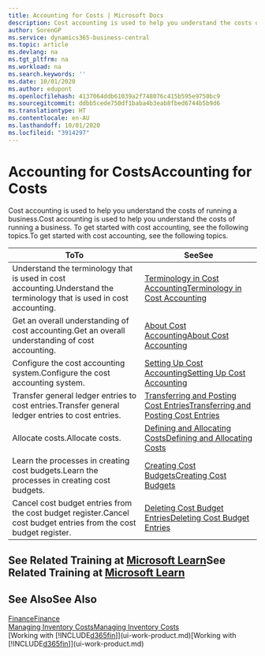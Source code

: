 ```yaml
---
title: Accounting for Costs | Microsoft Docs
description: Cost accounting is used to help you understand the costs of running a business. To get started with cost accounting, see the following topics.
author: SorenGP
ms.service: dynamics365-business-central
ms.topic: article
ms.devlang: na
ms.tgt_pltfrm: na
ms.workload: na
ms.search.keywords: ''
ms.date: 10/01/2020
ms.author: edupont
ms.openlocfilehash: 4137064ddb61039a2f748076c415b595e9750bc9
ms.sourcegitcommit: ddbb5cede750df1baba4b3eab8fbed6744b5b9d6
ms.translationtype: HT
ms.contentlocale: en-AU
ms.lasthandoff: 10/01/2020
ms.locfileid: "3914297"
---
```

# <a name="accounting-for-costs"></a><span data-ttu-id="dbe88-104">Accounting for Costs</span><span class="sxs-lookup"><span data-stu-id="dbe88-104">Accounting for Costs</span></span>
<span data-ttu-id="dbe88-105">Cost accounting is used to help you understand the costs of running a business.</span><span class="sxs-lookup"><span data-stu-id="dbe88-105">Cost accounting is used to help you understand the costs of running a business.</span></span> <span data-ttu-id="dbe88-106">To get started with cost accounting, see the following topics.</span><span class="sxs-lookup"><span data-stu-id="dbe88-106">To get started with cost accounting, see the following topics.</span></span>  

|<span data-ttu-id="dbe88-107">To</span><span class="sxs-lookup"><span data-stu-id="dbe88-107">To</span></span>|<span data-ttu-id="dbe88-108">See</span><span class="sxs-lookup"><span data-stu-id="dbe88-108">See</span></span>|  
|--------|---------|  
|<span data-ttu-id="dbe88-109">Understand the terminology that is used in cost accounting.</span><span class="sxs-lookup"><span data-stu-id="dbe88-109">Understand the terminology that is used in cost accounting.</span></span>|[<span data-ttu-id="dbe88-110">Terminology in Cost Accounting</span><span class="sxs-lookup"><span data-stu-id="dbe88-110">Terminology in Cost Accounting</span></span>](finance-terminology-in-cost-accounting.md)|  
|<span data-ttu-id="dbe88-111">Get an overall understanding of cost accounting.</span><span class="sxs-lookup"><span data-stu-id="dbe88-111">Get an overall understanding of cost accounting.</span></span>|[<span data-ttu-id="dbe88-112">About Cost Accounting</span><span class="sxs-lookup"><span data-stu-id="dbe88-112">About Cost Accounting</span></span>](finance-about-cost-accounting.md)|  
|<span data-ttu-id="dbe88-113">Configure the cost accounting system.</span><span class="sxs-lookup"><span data-stu-id="dbe88-113">Configure the cost accounting system.</span></span>|[<span data-ttu-id="dbe88-114">Setting Up Cost Accounting</span><span class="sxs-lookup"><span data-stu-id="dbe88-114">Setting Up Cost Accounting</span></span>](finance-set-up-cost-accounting.md)|  
|<span data-ttu-id="dbe88-115">Transfer general ledger entries to cost entries.</span><span class="sxs-lookup"><span data-stu-id="dbe88-115">Transfer general ledger entries to cost entries.</span></span>|[<span data-ttu-id="dbe88-116">Transferring and Posting Cost Entries</span><span class="sxs-lookup"><span data-stu-id="dbe88-116">Transferring and Posting Cost Entries</span></span>](finance-transfer-and-post-cost-entries.md)|  
|<span data-ttu-id="dbe88-117">Allocate costs.</span><span class="sxs-lookup"><span data-stu-id="dbe88-117">Allocate costs.</span></span>|[<span data-ttu-id="dbe88-118">Defining and Allocating Costs</span><span class="sxs-lookup"><span data-stu-id="dbe88-118">Defining and Allocating Costs</span></span>](finance-define-and-allocate-costs.md)|  
|<span data-ttu-id="dbe88-119">Learn the processes in creating cost budgets.</span><span class="sxs-lookup"><span data-stu-id="dbe88-119">Learn the processes in creating cost budgets.</span></span>|[<span data-ttu-id="dbe88-120">Creating Cost Budgets</span><span class="sxs-lookup"><span data-stu-id="dbe88-120">Creating Cost Budgets</span></span>](finance-create-cost-budgets.md)|
|<span data-ttu-id="dbe88-121">Cancel cost budget entries from the cost budget register.</span><span class="sxs-lookup"><span data-stu-id="dbe88-121">Cancel cost budget entries from the cost budget register.</span></span>|[<span data-ttu-id="dbe88-122">Deleting Cost Budget Entries</span><span class="sxs-lookup"><span data-stu-id="dbe88-122">Deleting Cost Budget Entries</span></span>](finance-how-to-delete-cost-budget-entries.md)|

## <a name="see-related-training-at-microsoft-learn"></a><span data-ttu-id="dbe88-123">See Related Training at [Microsoft Learn](/learn/paths/use-cost-accounting-dynamics-365-business-central/)</span><span class="sxs-lookup"><span data-stu-id="dbe88-123">See Related Training at [Microsoft Learn](/learn/paths/use-cost-accounting-dynamics-365-business-central/)</span></span>

## <a name="see-also"></a><span data-ttu-id="dbe88-124">See Also</span><span class="sxs-lookup"><span data-stu-id="dbe88-124">See Also</span></span>  
[<span data-ttu-id="dbe88-125">Finance</span><span class="sxs-lookup"><span data-stu-id="dbe88-125">Finance</span></span>](finance.md)  
[<span data-ttu-id="dbe88-126">Managing Inventory Costs</span><span class="sxs-lookup"><span data-stu-id="dbe88-126">Managing Inventory Costs</span></span>](finance-manage-inventory-costs.md)  
<span data-ttu-id="dbe88-127">[Working with [!INCLUDE[d365fin](includes/d365fin_md.md)]](ui-work-product.md)</span><span class="sxs-lookup"><span data-stu-id="dbe88-127">[Working with [!INCLUDE[d365fin](includes/d365fin_md.md)]](ui-work-product.md)</span></span>
